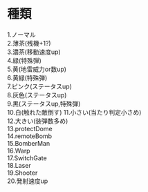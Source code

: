 # 種類

1.ノーマル  
2.薄茶(残機+1?)  
3.濃茶(移動速度up)  
4.緑(特殊弾)  
5.黄(地雷威力or数up)  
6.黄緑(特殊弾)  
7.ピンク(ステータスup)  
8.灰色(ステータスup)  
9.黒(ステータスup,特殊弾)  
10.白(触れた敵倒す)
11.小さい(当たり判定小さめ)  
12.大きい(装弾数多め)  
13.protectDome  
14.remoteBomb  
15.BomberMan  
16.Warp  
17.SwitchGate  
18.Laser  
19.Shooter  
20.発射速度up  
